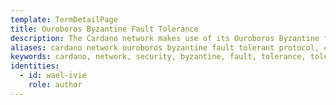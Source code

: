 ```yaml
---
template: TermDetailPage
title: Ouroboros Byzantine Fault Tolerance
description: The Cardano network makes use of its Ouroboros Byzantine fault tolerant protocol to ensure security and stability of the entire system.
aliases: cardano network ouroboros byzantine fault tolerant protocol, cardano OBFT protocol, cardano proof of stake byzantine fault tolerant, cardano network security
keywords: cardano, network, security, byzantine, fault, tolerance, tolerant, protocol, pos, proof, of, stake
identities:
  - id: wael-ivie
    role: author
---
```

